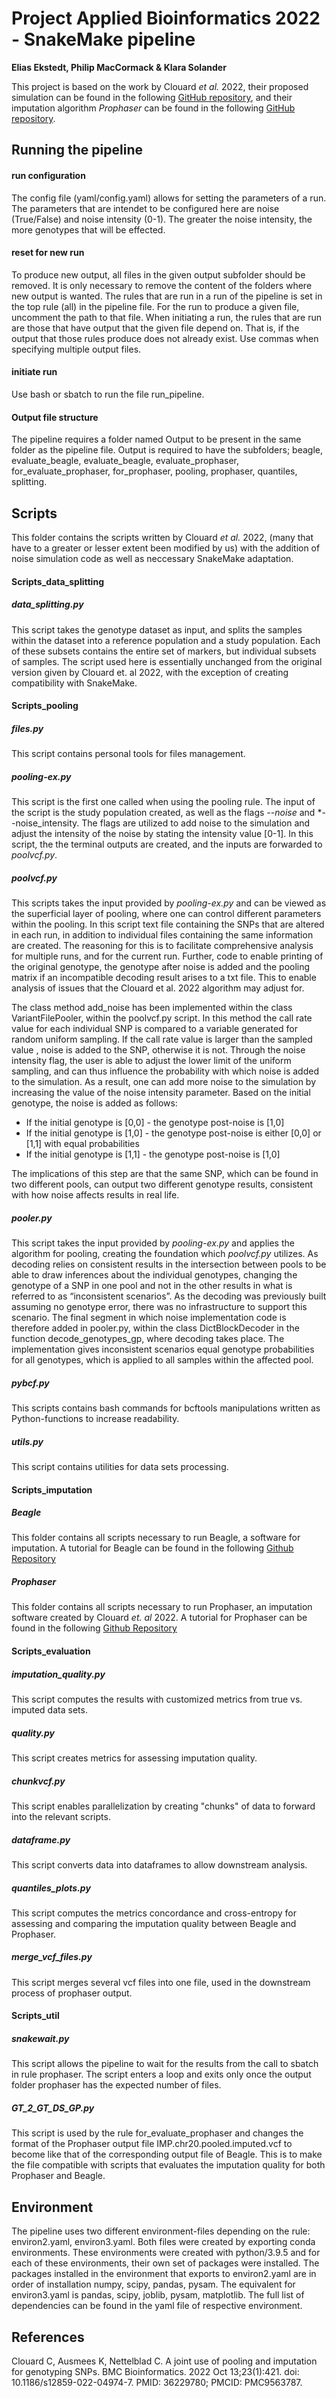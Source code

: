 # Project Applied Bioinformatics 2022 - SnakeMake pipeline
**Elias Ekstedt, Philip MacCormack & Klara Solander**

This project is based on the work by Clouard *et al.* 2022, their proposed simulation can be found in the following [GitHub repository](https://github.com/camcl/genotypooler), and their imputation algorithm *Prophaser* can be found in the following [GitHub repository](https://github.com/kausmees/prophaser).

## Running the pipeline

#### run configuration
The config file (yaml/config.yaml) allows for setting the parameters of a run. The parameters that are intendet to be configured here are noise (True/False) and noise intensity (0-1). The greater the noise intensity, the more genotypes that will be effected.

#### reset for new run
To produce new output, all files in the given output subfolder should be removed. It is only necessary to remove the content of the folders where new output is wanted. The rules that are run in a run of the pipeline is set in the top rule (all) in the pipeline file. For the run to produce a given file, uncomment the path to that file. When initiating a run, the rules that are run are those that have output that the given file depend on. That is, if the output that those rules produce does not already exist. Use commas when specifying multiple output files.

#### initiate run
Use bash or sbatch to run the file run_pipeline.

#### Output file structure
The pipeline requires a folder named Output to be present in the same folder as the pipeline file. Output is required to have the subfolders; beagle, evaluate_beagle, evaluate_beagle, evaluate_prophaser, for_evaluate_prophaser, for_prophaser, pooling, prophaser, quantiles, splitting.

## Scripts
This folder contains the scripts written by Clouard *et al.* 2022, (many that have to a greater or lesser extent been modified by us) with the addition of noise simulation code as well as neccessary SnakeMake adaptation. 

#### Scripts_data_splitting

##### data_splitting.py
This script takes the genotype dataset as input, and splits the samples within the dataset into a reference population and a study population. Each of these subsets contains the entire set of markers, but individual subsets of samples. The script used here is essentially unchanged from the original version given by Clouard et. al 2022, with the exception of creating compatibility with SnakeMake.

#### Scripts_pooling

##### files.py
This script contains personal tools for files management.

##### pooling-ex.py
This script is the first one called when using the pooling rule. The input of the script is the study population created, as well as the flags *--noise* and *--noise_intensity. The flags are utilized to add noise to the simulation and adjust the intensity of the noise by stating the intensity value [0-1]. In this script, the  the terminal outputs are created, and the inputs are forwarded to *poolvcf.py*.

##### poolvcf.py
This scripts takes the input provided by *pooling-ex.py* and can be viewed as the superficial layer of pooling, where one can control different parameters within the pooling. In this script text file containing the SNPs that are altered in each run, in addition to individual files containing the same information are created. The reasoning for this is to facilitate comprehensive analysis for multiple runs, and for the current run. Further, code to enable printing of the original genotype, the genotype after noise is added and the pooling matrix if an incompatible decoding result arises to a txt file. This to enable analysis of issues that the Clouard et al. 2022 algorithm may adjust for. 

The class method add_noise has been implemented within the class VariantFilePooler, within the poolvcf.py script. In this method the call rate value for each individual SNP is compared to a variable generated for random uniform sampling. If the call rate value is larger than the sampled value , noise is added to the SNP, otherwise it is not. Through the noise intensity flag, the user is able to adjust the lower limit of the uniform sampling, and can thus influence the probability with which noise is added to the simulation. As a result, one can add more noise to the simulation by increasing the value of the noise intensity parameter. Based on the initial genotype, the noise is added as follows:

* If the initial genotype is [0,0] - the genotype post-noise is [1,0]
* If the initial genotype is [1,0] - the genotype post-noise is either [0,0] or [1,1] with equal probabilities
* If the initial genotype is [1,1] - the genotype post-noise is [1,0]

The implications of this step are that the same SNP, which can be found in two different pools, can output two different genotype results, consistent with how noise affects results in real life. 


##### pooler.py
This script takes the input provided by *pooling-ex.py* and applies the algorithm for pooling, creating the foundation which *poolvcf.py* utilizes. As decoding relies on consistent results in the intersection between pools to be able to draw inferences about the individual genotypes, changing the genotype of a SNP in one pool and not in the other results in what is referred to as “inconsistent scenarios”. As the decoding was previously built assuming no genotype error, there was no infrastructure to support this scenario. The final segment in which noise implementation code is therefore added in pooler.py, within the class DictBlockDecoder in the function decode_genotypes_gp, where decoding takes place. The implementation gives inconsistent scenarios equal genotype probabilities for all genotypes, which is applied to all samples within the affected pool. 

##### pybcf.py
This scripts contains bash commands for bcftools manipulations written as Python-functions to increase readability.

##### utils.py
This script contains utilities for data sets processing.

#### Scripts_imputation

##### Beagle
This folder contains all scripts necessary to run Beagle, a software for imputation. A tutorial for Beagle can be found in the following [Github Repository](https://github.com/adrianodemarino/Imputation_beagle_tutorial)

##### Prophaser
This folder contains all scripts necessary to run Prophaser, an imputation software created by Clouard *et. al* 2022. A tutorial for Prophaser can be found in the following [Github Repository](https://github.com/kausmees/prophaser)

#### Scripts_evaluation

##### imputation_quality.py
This script computes the results with customized metrics from true vs. imputed data sets.

##### quality.py
This script creates metrics for assessing imputation quality.

##### chunkvcf.py
This script enables parallelization by creating "chunks" of data to forward into the relevant scripts.

##### dataframe.py
This script converts data into dataframes to allow downstream analysis. 

##### quantiles_plots.py
This script computes the metrics concordance and cross-entropy for assessing and comparing the imputation quality between Beagle and Prophaser.

##### merge_vcf_files.py
This script merges several vcf files into one file, used in the downstream process of prophaser output.

#### Scripts_util

##### snakewait.py
This script allows the pipeline to wait for the results from the call to sbatch in rule prophaser. The script enters a loop and exits only once the output folder prophaser has the expected number of files.

##### GT_2_GT_DS_GP.py
This script is used by the rule for_evaluate_prophaser and changes the format of the Prophaser output file IMP.chr20.pooled.imputed.vcf to become like that of the corresponding output file of Beagle. This is to make the file compatible with scripts that evaluates the imputation quality for both Prophaser and Beagle.

## Environment
The pipeline uses two different environment-files depending on the rule: environ2.yaml, environ3.yaml. Both files were created by exporting conda environments. These environments were created with python/3.9.5 and for each of these environments, their own set of packages were installed. The packages installed in the environment that exports to environ2.yaml are in order of installation numpy, scipy, pandas, pysam. The equivalent for environ3.yaml is pandas, scipy, joblib, pysam, matplotlib. The full list of dependencies can be found in the yaml file of respective environment.



## References 
Clouard C, Ausmees K, Nettelblad C. A joint use of pooling and imputation for genotyping SNPs. BMC Bioinformatics. 2022 Oct 13;23(1):421. doi: 10.1186/s12859-022-04974-7. PMID: 36229780; PMCID: PMC9563787.
